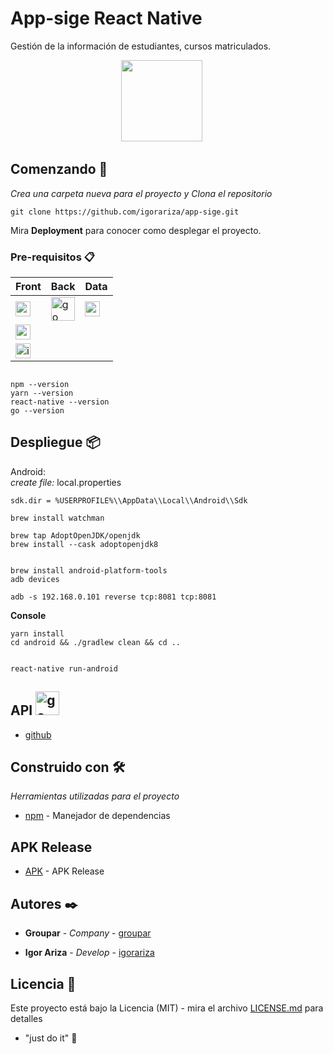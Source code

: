 # App-sige React Native

Gestión de la información de estudiantes, cursos matriculados.
<div align="center">
    <img src="https://user-images.githubusercontent.com/18409088/128954202-434857a5-ba9a-44a0-963d-4b2d2cb1ad8a.jpeg" width="130px"</img>
     &nbsp;&nbsp;&nbsp;&nbsp;
     
</div>

## Comenzando 🚀

_Crea una carpeta nueva para el proyecto y Clona el repositorio_

```
git clone https://github.com/igorariza/app-sige.git
```

Mira **Deployment** para conocer como desplegar el proyecto.


### Pre-requisitos 📋 <br>

| **Front** | Back | Data |
| --- | --- | --- |
|[<img src="https://user-images.githubusercontent.com/18409088/129100018-c75e1ca5-3c0d-4f2a-949a-2d376aae09be.png" alt="react native logo" width="24">](https://reactnative.dev/) | [<img src="https://raw.githubusercontent.com/Delta456/Delta456/master/img/golang.png" alt="go logo" width="38">](https://golang.org/) |[<img src="https://user-images.githubusercontent.com/18409088/129264702-596502a1-f211-4777-a2e6-0b759f582988.png" alt="mysql logo" width="24">](https://www.mysql.com/)
|[<img src="https://user-images.githubusercontent.com/18409088/129100400-e7f90b17-f86b-418c-987e-6a0ecd0266d9.png" alt="android logo" width="24">](https://android.com/)
|[<img src="https://user-images.githubusercontent.com/18409088/129265639-8cf3b874-cc2c-496c-becf-ebd8447ed0b7.png" alt="ios logo" width="24">](https://www.apple.com/) 


```

npm --version
yarn --version
react-native --version
go --version

```


## Despliegue 📦
Android:  <br>
 _create file:_ local.properties
 ```
 sdk.dir = %USERPROFILE%\\AppData\\Local\\Android\\Sdk 
 
 brew install watchman   
 
 brew tap AdoptOpenJDK/openjdk  
 brew install --cask adoptopenjdk8   
 
 
 brew install android-platform-tools
 adb devices
 
 adb -s 192.168.0.101 reverse tcp:8081 tcp:8081
 ```
 
 **Console**
 ```
 yarn install
 cd android && ./gradlew clean && cd ..
 
 
 react-native run-android
 ```
 
 ## API [<img src="https://raw.githubusercontent.com/Delta456/Delta456/master/img/golang.png" alt="go logo" width="38">](https://golang.org/) ##
 * [github](https://github.com/igorariza/Go-BackendMySQl.git)


## Construido con 🛠️

_Herramientas utilizadas para el proyecto_

* [npm](https://www.npmjs.com/) - Manejador de dependencias

## APK Release
* [APK](https://drive.google.com/file/d/1KbEzUSa5D7Ey3FkmZt9ts2pE1ovY5-sC/view?usp=sharing) - APK Release


## Autores ✒️

* **Groupar**   - *Company* - [groupar](https://github.com/groupargit)

* **Igor Ariza** - *Develop* - [igorariza](https://github.com/igorariza)


## Licencia 📄

Este proyecto está bajo la Licencia (MIT) - mira el archivo [LICENSE.md](LICENSE.md) para detalles

* "just do it" 📢
